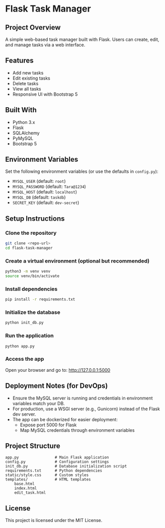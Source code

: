 
# Flask Task Manager

## Project Overview
A simple web-based task manager built with Flask. Users can create, edit, and manage tasks via a web interface.

## Features
- Add new tasks
- Edit existing tasks
- Delete tasks
- View all tasks
- Responsive UI with Bootstrap 5

## Built With
- Python 3.x
- Flask
- SQLAlchemy
- PyMySQL
- Bootstrap 5

## Environment Variables
Set the following environment variables (or use the defaults in `config.py`):

- `MYSQL_USER` (default: `root`)
- `MYSQL_PASSWORD` (default: `Tara@1234`)
- `MYSQL_HOST` (default: `localhost`)
- `MYSQL_DB` (default: `taskdb`)
- `SECRET_KEY` (default: `dev-secret`)

## Setup Instructions

### Clone the repository
```bash
git clone <repo-url>
cd flask-task-manager
```

### Create a virtual environment (optional but recommended)
```bash
python3 -m venv venv
source venv/bin/activate
```

### Install dependencies
```bash
pip install -r requirements.txt
```

### Initialize the database
```bash
python init_db.py
```

### Run the application
```bash
python app.py
```

### Access the app
Open your browser and go to: http://127.0.0.1:5000

## Deployment Notes (for DevOps)
- Ensure the MySQL server is running and credentials in environment variables match your DB.
- For production, use a WSGI server (e.g., Gunicorn) instead of the Flask dev server.
- The app can be dockerized for easier deployment:
  - Expose port 5000 for Flask
  - Map MySQL credentials through environment variables

## Project Structure
```
app.py                # Main Flask application
config.py             # Configuration settings
init_db.py            # Database initialization script
requirements.txt      # Python dependencies
static/style.css      # Custom styles
templates/            # HTML templates
    base.html
    index.html
    edit_task.html
```

## License
This project is licensed under the MIT License.
